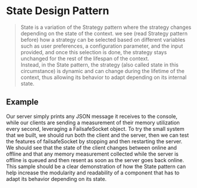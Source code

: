 # State Design Pattern
>State is a variation of the Strategy pattern where the strategy changes depending on the state of the context. 
>we see (read Strategy pattern before) how a strategy can be selected based on different variables such as user preferences, a configuration parameter, and the input provided, and once this selection is done, the strategy stays unchanged for the rest of the lifespan of the context.
<br />Instead, in the State pattern, the strategy (also called state in this circumstance) is dynamic and can change during the lifetime of the context, thus allowing its behavior to adapt depending on its internal state.


## Example
Our server simply prints any JSON message it receives to the console, while our clients are sending a measurement of their memory utilization every second, leveraging a FailsafeSocket object. To try the small system that we built, we should run both the client and the server, then we can test the features of failsafeSocket by stopping and then restarting the server. We should see that the state of the client changes between online and offline and that any memory measurement collected while the server is offline is queued and then resent as soon as the server goes back online. This sample should be a clear demonstration of how the State pattern can help increase the modularity and readability of a component that has to adapt its behavior depending on its state.

